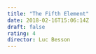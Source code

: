 ```yaml
---
title: "The Fifth Element"
date: 2018-02-16T15:06:14Z
draft: false
rating: 4
director: Luc Besson
---
```

